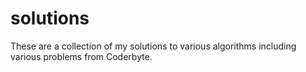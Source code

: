 solutions
=========

These are a collection of my solutions to various algorithms including various problems from Coderbyte.
